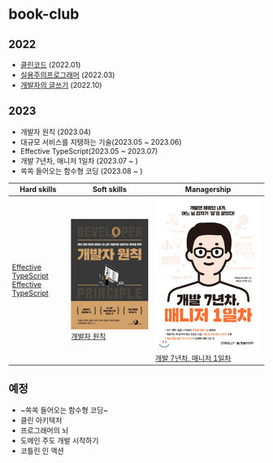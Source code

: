 # book-club

## 2022

- [클린코드](https://msyu1207.tistory.com/category/Books/%ED%81%B4%EB%A6%B0%EC%BD%94%EB%93%9C) (2022.01)
- [실용주의프로그래머](https://msyu1207.tistory.com/category/Books/%EC%8B%A4%EC%9A%A9%EC%A3%BC%EC%9D%98%20%ED%94%84%EB%A1%9C%EA%B7%B8%EB%9E%98%EB%A8%B8) (2022.03)
- [개발자의 글쓰기](https://msyu1207.tistory.com/entry/%ED%94%84%EB%A1%9C%EA%B7%B8%EB%9E%98%EB%A8%B8%EC%9D%98-%EA%B8%80%EC%93%B0%EA%B8%B0-%EA%B3%A0%EB%AF%BC-%EB%81%9D-%EA%B0%9C%EB%B0%9C%EC%9E%90%EC%9D%98-%EA%B8%80%EC%93%B0%EA%B8%B0) (2022.10)

## 2023

- 개발자 원칙 (2023.04)
- 대규모 서비스를 지탱하는 기술(2023.05 ~ 2023.06)
- Effective TypeScript(2023.05 ~ 2023.07)
- 개발 7년차, 매니저 1일차 (2023.07 ~ )
- 쏙쏙 들어오는 함수형 코딩 (2023.08 ~ )

| Hard skills                                                                                                                              | Soft skills                                                                                   | Managership                                                                                                             |
| ---------------------------------------------------------------------------------------------------------------------------------------- | --------------------------------------------------------------------------------------------- | ----------------------------------------------------------------------------------------------------------------------- |
| [Effective TypeScript](https://image.yes24.com/goods/102124327/XL) [Effective TypeScript](https://www.yes24.com/Product/Goods/102124327) | ![개발자 원칙](/image/image.png) [개발자 원칙](https://www.yes24.com/Product/Goods/115852769) | ![개발 7년차, 매니저 1일차](/image/image1.png) [개발 7년차, 매니저 1일차](https://www.yes24.com/Product/Goods/87336637) |

## 예정

- ~쏙쏙 들어오는 함수형 코딩~
- 클린 아키텍처
- 프로그래머의 뇌
- 도메인 주도 개발 시작하기
- 코틀린 인 액션
